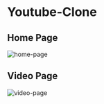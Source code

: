 # Youtube-Clone

## Home Page
![home-page](https://github.com/Rollins19-05-2003/Youtube-Clone/assets/117891341/3915b2e4-8d14-44e3-b474-45ff2e28166d)


## Video Page
![video-page](https://github.com/Rollins19-05-2003/Youtube-Clone/assets/117891341/92a6c62b-718f-4bee-8f81-ec7473a8891b)


